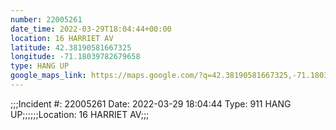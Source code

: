 ```yaml
---
number: 22005261
date_time: 2022-03-29T18:04:44+00:00
location: 16 HARRIET AV
latitude: 42.38190581667325
longitude: -71.18039782679658
type: HANG UP
google_maps_link: https://maps.google.com/?q=42.38190581667325,-71.18039782679658
---
```


;;;Incident #: 22005261   Date: 2022-03-29 18:04:44   Type: 911 HANG UP;;;;;;Location: 16 HARRIET AV;;;
